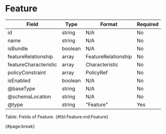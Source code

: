 <!--
    ATTENTION: This file was generated via gradle!
               Do NOT manually edit this file! Any such changes will be overwritten!
-->

# Feature

| Field | Type | Format | Required |
| ------- | ------- | ------- | --- |
| id | string | N/A | No |
| name | string | N/A | No |
| isBundle | boolean | N/A | No |
| featureRelationship | array | FeatureRelationship | No |
| featureCharacteristic | array | Characteristic | No |
| policyConstraint | array | PolicyRef | No |
| isEnabled | boolean | N/A | No |
| @baseType | string | N/A | No |
| @schemaLocation | string | N/A | No |
| @type | string | "Feature" | Yes |

Table: Fields of Feature. {#tbl:Feature.md:Feature}

{#page:break}

